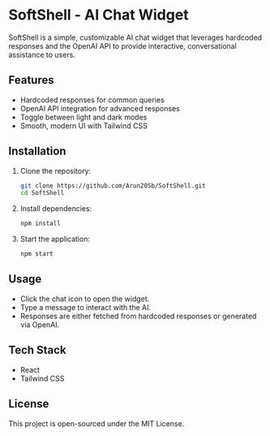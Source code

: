 # SoftShell - AI Chat Widget

SoftShell is a simple, customizable AI chat widget that leverages hardcoded responses and the OpenAI API to provide interactive, conversational assistance to users.

## Features
- Hardcoded responses for common queries
- OpenAI API integration for advanced responses
- Toggle between light and dark modes
- Smooth, modern UI with Tailwind CSS

## Installation
1. Clone the repository:
   ```bash
   git clone https://github.com/Arun20Sb/SoftShell.git
   cd SoftShell
   ```

2. Install dependencies:
   ```bash
   npm install
   ```

3. Start the application:
   ```bash
   npm start
   ```

## Usage
- Click the chat icon to open the widget.
- Type a message to interact with the AI.
- Responses are either fetched from hardcoded responses or generated via OpenAI.

## Tech Stack
- React
- Tailwind CSS

## License
This project is open-sourced under the MIT License.
